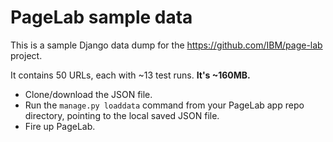 # PageLab sample data

This is a sample Django data dump for the https://github.com/IBM/page-lab project. 

It contains 50 URLs, each with ~13 test runs. **It's ~160MB.**

- Clone/download the JSON file.
- Run the `manage.py loaddata` command from your PageLab app repo directory, pointing to the local saved JSON file.
- Fire up PageLab.
